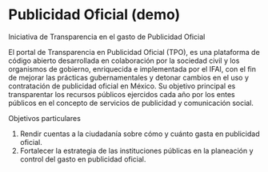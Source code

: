 Publicidad Oficial (demo)
=====================
Iniciativa de Transparencia en el gasto de Publicidad Oficial

El portal de Transparencia en Publicidad Oficial (TPO), es una plataforma de código abierto desarrollada en colaboración por la sociedad civil y los organismos de gobierno, enriquecida e implementada por el IFAI, con el fin de mejorar las prácticas gubernamentales y detonar cambios en el uso y contratación de publicidad oficial en México.
Su objetivo principal es transparentar los recursos públicos ejercidos cada año por los entes públicos en el concepto de servicios de publicidad y comunicación social.

Objetivos particulares

1. Rendir cuentas a la ciudadanía sobre cómo y cuánto gasta en publicidad oficial. 
2. Fortalecer la estrategia de las instituciones públicas en la planeación y control del gasto en publicidad oficial.




